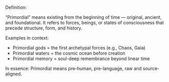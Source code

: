 Definition:

“Primordial” means existing from the beginning of time — original, ancient, and foundational. It refers to forces, beings, or states of consciousness that precede structure, form, and history.

Examples in context:

- Primordial gods = the first archetypal forces (e.g., Chaos, Gaia)
- Primordial waters = the cosmic ocean before creation
- Primordial memory = soul-deep remembrance beyond linear time
  

In essence: Primordial means pre-human, pre-language, raw and source-aligned.